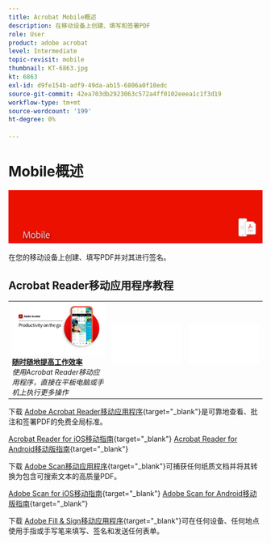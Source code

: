 ```yaml
---
title: Acrobat Mobile概述
description: 在移动设备上创建、填写和签署PDF
role: User
product: adobe acrobat
level: Intermediate
topic-revisit: mobile
thumbnail: KT-6863.jpg
kt: 6863
exl-id: d9fe154b-adf9-49da-ab15-6806a0f10edc
source-git-commit: 42ea703db2923063c572a4ff0102eeea1c1f3d19
workflow-type: tm+mt
source-wordcount: '199'
ht-degree: 0%

---
```


# Mobile概述

![Acrobat Mobile Image](../assets/Hero-Mobile.png)

在您的移动设备上创建、填写PDF并对其进行签名。

## Acrobat Reader移动应用程序教程

<table style="table-layout:fixed">
<tr>
  <td>
    <a href="../getting-started/productivity.md">
      <img alt="随时随地提高工作效率" src="../assets/Productivity_1280.png" />
    </a>
    <div>
     <a href="../getting-started/productivity.md"><strong>随时随地提高工作效率</strong></a>
    </div>
    <em>使用Acrobat Reader移动应用程序，直接在平板电脑或手机上执行更多操作</em>
    <br>
  </td>
  <td>
   <img alt="间隔条" src="../assets/Whitespacer.png" />
    <div>
    <br>
  </td>
  <td>
   <img alt="间隔条" src="../assets/Whitespacer.png" />
    <div>
    <br>
  </td>
</tr>
</table>

下载 [Adobe Acrobat Reader移动应用程序](https://www.adobe.com/acrobat/mobile/acrobat-reader.html){target=&quot;_blank&quot;}是可靠地查看、批注和签署PDF的免费全局标准。

[Acrobat Reader for iOS移动指南](https://www.adobe.com/devnet-docs/acrobat/ios/en/){target=&quot;_blank&quot;}
[Acrobat Reader for Android移动版指南](https://www.adobe.com/devnet-docs/acrobat/android/en/){target=&quot;_blank&quot;}

下载 [Adobe Scan移动应用程序](https://www.adobe.com/acrobat/mobile/scanner-app.html){target=&quot;_blank&quot;}可捕获任何纸质文档并将其转换为包含可搜索文本的高质量PDF。

[Adobe Scan for iOS移动指南](https://www.adobe.com/devnet-docs/adobescan/ios/en/){target=&quot;_blank&quot;}
[Adobe Scan for Android移动版指南](https://www.adobe.com/devnet-docs/adobescan/android/en/){target=&quot;_blank&quot;}

下载 [Adobe Fill &amp; Sign移动应用程序](https://www.adobe.com/acrobat/mobile/fill-sign-pdfs.html){target=&quot;_blank&quot;}可在任何设备、任何地点使用手指或手写笔来填写、签名和发送任何表单。
